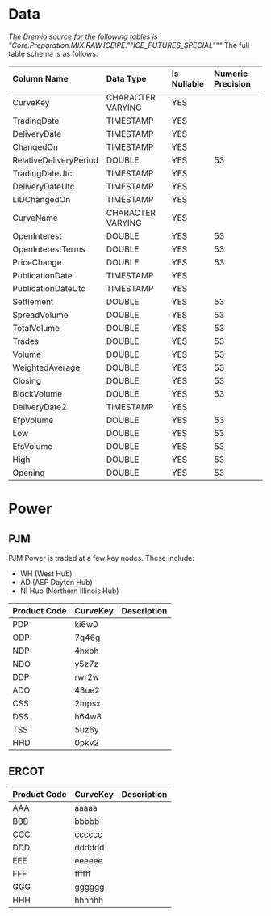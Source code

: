 # Data

*The Dremio source for the following tables is "Core.Preparation.MIX.RAW.ICEIPE.""ICE_FUTURES_SPECIAL"""*
The full table schema is as follows:

| Column Name            | Data Type           | Is Nullable | Numeric Precision |
| :--------------------- | :------------------ | :---------- | :---------------- |
| CurveKey               | CHARACTER VARYING   | YES         |                   |
| TradingDate            | TIMESTAMP           | YES         |                   |
| DeliveryDate           | TIMESTAMP           | YES         |                   |
| ChangedOn              | TIMESTAMP           | YES         |                   |
| RelativeDeliveryPeriod | DOUBLE              | YES         | 53                |
| TradingDateUtc         | TIMESTAMP           | YES         |                   |
| DeliveryDateUtc        | TIMESTAMP           | YES         |                   |
| LiDChangedOn           | TIMESTAMP           | YES         |                   |
| CurveName              | CHARACTER VARYING   | YES         |                   |
| OpenInterest           | DOUBLE              | YES         | 53                |
| OpenInterestTerms      | DOUBLE              | YES         | 53                |
| PriceChange            | DOUBLE              | YES         | 53                |
| PublicationDate        | TIMESTAMP           | YES         |                   |
| PublicationDateUtc     | TIMESTAMP           | YES         |                   |
| Settlement             | DOUBLE              | YES         | 53                |
| SpreadVolume           | DOUBLE              | YES         | 53                |
| TotalVolume            | DOUBLE              | YES         | 53                |
| Trades                 | DOUBLE              | YES         | 53                |
| Volume                 | DOUBLE              | YES         | 53                |
| WeightedAverage        | DOUBLE              | YES         | 53                |
| Closing                | DOUBLE              | YES         | 53                |
| BlockVolume            | DOUBLE              | YES         | 53                |
| DeliveryDate2          | TIMESTAMP           | YES         |                   |
| EfpVolume              | DOUBLE              | YES         | 53                |
| Low                    | DOUBLE              | YES         | 53                |
| EfsVolume              | DOUBLE              | YES         | 53                |
| High                   | DOUBLE              | YES         | 53                |
| Opening                | DOUBLE              | YES         | 53                |

# Power

## PJM

PJM Power is traded at a few key nodes. These include:
- WH (West Hub)
- AD (AEP Dayton Hub)
- NI Hub (Northern Illinois Hub)


| Product Code | CurveKey | Description |
| :----------- | :------- | :---------- |
| PDP          | ki6w0    |             |
| ODP          | 7q46g    |             |
| NDP          | 4hxbh    |             |
| NDO          | y5z7z    |             |
| DDP          | rwr2w    |             |
| ADO          | 43ue2    |             |
| CSS          | 2mpsx    |             |
| DSS          | h64w8    |             |
| TSS          | 5uz6y    |             |
| HHD          | 0pkv2    |             |

## ERCOT

| Product Code | CurveKey | Description |
| :----------- | :------- | :---------- |
| AAA          | aaaaa    |             |
| BBB          | bbbbb    |             |
| CCC          | cccccc    |             |
| DDD          | dddddd    |             |
| EEE          | eeeeee    |             |
| FFF          | ffffff    |             |
| GGG          | gggggg    |             |
| HHH          | hhhhhh    |             |
